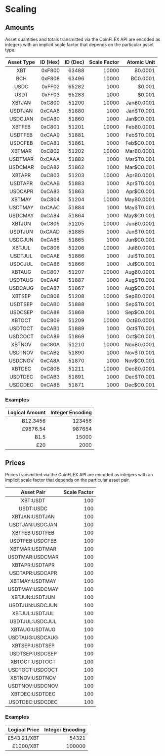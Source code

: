# Scaling


## Amounts

Asset quantities and totals transmitted via the CoinFLEX API are encoded as integers with an implicit scale factor that depends on the particular asset type.

| Asset Type | ID (Hex) | ID (Dec) | Scale Factor |  Atomic Unit |
|:----------:|---------:|---------:|-------------:|-------------:|
|     XBT    |   0xF800 |    63488 |        10000 |      Ƀ0.0001 |
|     BCH    |   0xF808 |    63496 |        10000 |     ɃC0.0001 |
|     USDC   |   0xFF02 |    65282 |         1000 |       $0.001 |
|     USDT   |   0xFF03 |    65283 |         1000 |       $0.001 |
|   XBTJAN   |   0xC800 |    51200 |        10000 |   JanɃ0.0001 |
|   USDTJAN  |   0xCAA8 |    51880 |         1000 |   Jan$T0.001 |
|   USDCJAN  |   0xCA80 |    51860 |         1000 |   Jan$C0.001 |
|   XBTFEB   |   0xC801 |    51201 |        10000 |   FebɃ0.0001 |
|   USDTFEB  |   0xCAA9 |    51881 |         1000 |   Feb$T0.001 |
|   USDCFEB  |   0xCA81 |    51861 |         1000 |   Feb$C0.001 |
|   XBTMAR   |   0xC802 |    51202 |        10000 |   MarɃ0.0001 |
|   USDTMAR  |   0xCAAA |    51882 |         1000 |   Mar$T0.001 |
|   USDCMAR  |   0xCA82 |    51862 |         1000 |   Mar$C0.001 |
|   XBTAPR   |   0xC803 |    51203 |        10000 |   AprɃ0.0001 |
|   USDTAPR  |   0xCAAB |    51883 |         1000 |   Apr$T0.001 |
|   USDCAPR  |   0xCA83 |    51863 |         1000 |   Apr$C0.001 |
|   XBTMAY   |   0xC804 |    51204 |        10000 |   MayɃ0.0001 |
|   USDTMAY  |   0xCAAC |    51884 |         1000 |   May$T0.001 |
|   USDCMAY  |   0xCA84 |    51864 |         1000 |   May$C0.001 |
|   XBTJUN   |   0xC805 |    51205 |        10000 |   JunɃ0.0001 |
|   USDTJUN  |   0xCAAD |    51885 |         1000 |   Jun$T0.001 |
|   USDCJUN  |   0xCA85 |    51865 |         1000 |   Jun$C0.001 |
|   XBTJUL   |   0xC806 |    51206 |        10000 |   JulɃ0.0001 |
|   USDTJUL  |   0xCAAE |    51886 |         1000 |   Jul$T0.001 |
|   USDCJUL  |   0xCA86 |    51866 |         1000 |   Jul$C0.001 |
|   XBTAUG   |   0xC807 |    51207 |        10000 |   AugɃ0.0001 |
|   USDTAUG  |   0xCAAF |    51887 |         1000 |   Aug$T0.001 |
|   USDCAUG  |   0xCA87 |    51867 |         1000 |   Aug$C0.001 |
|   XBTSEP   |   0xC808 |    51208 |        10000 |   SepɃ0.0001 |
|   USDTSEP  |   0xCAB0 |    51888 |         1000 |   Sep$T0.001 |
|   USDCSEP  |   0xCA88 |    51868 |         1000 |   Sep$C0.001 |
|   XBTOCT   |   0xC809 |    51209 |        10000 |   OctɃ0.0001 |
|   USDTOCT  |   0xCAB1 |    51889 |         1000 |   Oct$T0.001 |
|   USDCOCT  |   0xCA89 |    51869 |         1000 |   Oct$C0.001 |
|   XBTNOV   |   0xC80A |    51210 |        10000 |   NovɃ0.0001 |
|   USDTNOV  |   0xCAB2 |    51890 |         1000 |   Nov$T0.001 |
|   USDCNOV  |   0xCA8A |    51870 |         1000 |   Nov$C0.001 |
|   XBTDEC   |   0xC80B |    51211 |        10000 |   DecɃ0.0001 |
|   USDTDEC  |   0xCAB3 |    51891 |         1000 |   Dec$T0.001 |
|   USDCDEC  |   0xCA8B |    51871 |         1000 |   Dec$C0.001 |

### Examples

| Logical Amount | Integer Encoding |
|---------------:|-----------------:|
|       Ƀ12.3456 |           123456 |
|       £9876.54 |           987654 |
|           Ƀ1.5 |            15000 |
|            £20 |             2000 |


## Prices

Prices transmitted via the CoinFLEX API are encoded as integers with an implicit scale factor that depends on the particular asset pair.

|    Asset Pair     | Scale Factor |
|:-----------------:|-------------:|
|      XBT:USDT     |          100 |
|      USDT:USDC    |          100 |
|   XBTJAN:USDTJAN  |          100 |
|   USDTJAN:USDCJAN |          100 |
|   XBTFEB:USDTFEB  |          100 |
|   USDTFEB:USDCFEB |          100 |
|   XBTMAR:USDTMAR  |          100 |
|   USDTMAR:USDCMAR |          100 |
|   XBTAPR:USDTAPR  |          100 |
|   USDTAPR:USDCAPR |          100 |
|   XBTMAY:USDTMAY  |          100 |
|   USDTMAY:USDCMAY |          100 |
|   XBTJUN:USDTJUN  |          100 |
|   USDTJUN:USDCJUN |          100 |
|   XBTJUL:USDTJUL  |          100 |
|   USDTJUL:USDCJUL |          100 |
|   XBTAUG:USDTAUG  |          100 |
|   USDTAUG:USDCAUG |          100 |
|   XBTSEP:USDTSEP  |          100 |
|   USDTSEP:USDCSEP |          100 |
|   XBTOCT:USDTOCT  |          100 |
|   USDTOCT:USDCOCT |          100 |
|   XBTNOV:USDTNOV  |          100 |
|   USDTNOV:USDCNOV |          100 |
|   XBTDEC:USDTDEC  |          100 |
|   USDTDEC:USDCDEC |          100 |

### Examples

| Logical Price | Integer Encoding |
|--------------:|-----------------:|
|   £543.21/XBT |            54321 |
|     £1000/XBT |           100000 |


